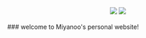 <div align="center">
    <a href="https://github.com/Miyanoo/Miyanoo.github.io.git"> <img src="https://badgen.net/github/stars/miyanoo/Miyanoo.github.io"></a>
    <a href="https://github.com/Miyanoo/Miyanoo.github.io/archive/master.zip"> <img src="https://badgen.net/badge/fork/0?icon=telegram&color=4ab8a1"></a>
</div>
<br>
### welcome to Miyanoo's personal website!

